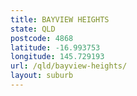 ```yaml
---
title: BAYVIEW HEIGHTS
state: QLD
postcode: 4868
latitude: -16.993753
longitude: 145.729193
url: /qld/bayview-heights/
layout: suburb
---
```

